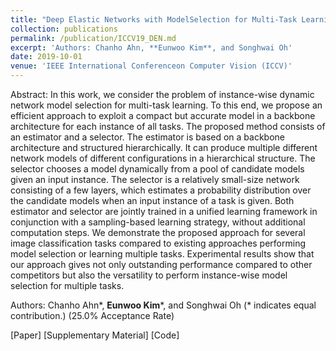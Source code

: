 ```yaml
---
title: "Deep Elastic Networks with ModelSelection for Multi-Task Learning"
collection: publications
permalink: /publication/ICCV19_DEN.md
excerpt: 'Authors: Chanho Ahn, **Eunwoo Kim**, and Songhwai Oh'
date: 2019-10-01
venue: 'IEEE International Conferenceon Computer Vision (ICCV)'
---
```

Abstract: In this work, we consider the problem of instance-wise dynamic network model selection for multi-task learning. To this end, we propose an efficient approach to exploit a compact but accurate model in a backbone architecture for each instance of all tasks. The proposed method consists of an estimator and a selector. The estimator is based on a backbone architecture and structured hierarchically. It can produce multiple different network models of different configurations in a hierarchical structure. The selector chooses a model dynamically from a pool of candidate models given an input instance. The selector is a relatively small-size network consisting of a few layers, which estimates a probability distribution over the candidate models when an input instance of a task is given. Both estimator and selector are jointly trained in a unified learning framework in conjunction with a sampling-based learning strategy, without additional computation steps. We demonstrate the proposed approach for several image classification tasks compared to existing approaches performing model selection or learning multiple tasks. Experimental results show that our approach gives not only outstanding performance compared to other competitors but also the versatility to perform instance-wise model selection for multiple tasks.

Authors: Chanho Ahn\*, **Eunwoo Kim**\*, and Songhwai Oh (\* indicates equal contribution.) (25.0% Acceptance Rate)

[Paper] [Supplementary Material] [Code]
